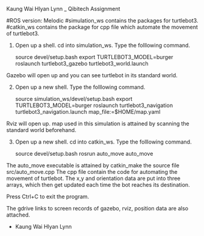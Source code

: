 Kaung Wai Hlyan Lynn _ Qibitech Assignment

#ROS version: Melodic
#simulation_ws contains the packages for turtlebot3.
#catkin_ws contains the package for cpp file which automate the movement of turtlebot3.

1) Open up a shell. cd into simulation_ws. Type the folllowing command.

    source devel/setup.bash
    export TURTLEBOT3_MODEL=burger
    roslaunch turtlebot3_gazebo turtlebot3_world.launch

Gazebo will open up and you can see turtlebot in its standard world.

2) Open up a new shell. Type the folllowing command.

    source simulation_ws/devel/setup.bash
    export TURTLEBOT3_MODEL=burger
    roslaunch turtlebot3_navigation turtlebot3_navigation.launch map_file:=$HOME/map.yaml

Rviz will open up. map used in this simulation is attained by scanning the standard world beforehand.

3) Open up a new shell. cd into catkin_ws. Type the folllowing command.

    source devel/setup.bash
    rosrun auto_move auto_move

The auto_move executable is attained by catkin_make the source file src/auto_move.cpp
The cpp file contain the code for automating the movement of turtlebot.
The x,y and orientation data are put into three arrays, which then get updated each time the bot reaches its destination.

Press Ctrl+C to exit the program.

The gdrive links to screen records of gazebo, rviz, position data are also attached.

- Kaung Wai Hlyan Lynn